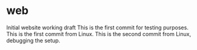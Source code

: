 # web
Initial website working draft
This is the first commit for testing purposes.
This is the first commit from Linux.
This is the second commit from Linux, debugging the setup.
